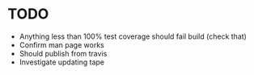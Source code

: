 # TODO
- Anything less than 100% test coverage should fail build (check that)
- Confirm man page works
- Should publish from travis
- Investigate updating tape
